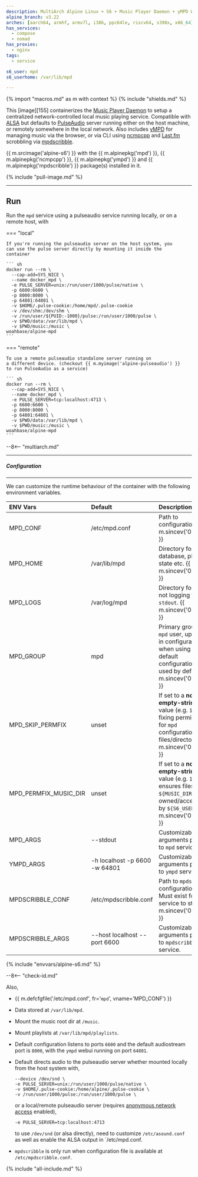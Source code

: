 ```yaml
---
description: MultiArch Alpine Linux + S6 + Music Player Daemon + yMPD WebUI
alpine_branch: v3.22
arches: [aarch64, armhf, armv7l, i386, ppc64le, riscv64, s390x, x86_64]
has_services:
  - compose
  - nomad
has_proxies:
  - nginx
tags:
  - service

s6_user: mpd
s6_userhome: /var/lib/mpd

---
```


{% import "macros.md" as m with context %}
{% include "shields.md" %}

This [image][155] containerizes the [Music Player Daemon][1] to
setup a centralized network-controlled local music playing service.
Compatible with [ALSA][2] but defaults to [PulseAudio][3] server
running either on the host machine, or remotely somewhere in the
local network. Also includes [yMPD][4] for managing music via the
browser, or via CLI using [ncmpcpp][5] and [Last.fm][7] scrobbling
via [mpdscribble][6].

{{ m.srcimage('alpine-s6') }} with the {{ m.alpinepkg('mpd') }},
{{ m.alpinepkg('ncmpcpp') }}, {{ m.alpinepkg('ympd') }} and
{{ m.alpinepkg('mpdscribble') }} package(s) installed in it.

{% include "pull-image.md" %}

---
Run
---

Run the `mpd` service using a pulseaudio service running locally,
or on a remote host, with

=== "local"

    If you're running the pulseaudio server on the host system, you
    can use the pulse server directly by mounting it inside the
    container

    ``` sh
    docker run --rm \
      --cap-add=SYS_NICE \
      --name docker_mpd \
      -e PULSE_SERVER=unix:/run/user/1000/pulse/native \
      -p 6600:6600 \
      -p 8000:8000 \
      -p 64801:64801 \
      -v $HOME/.pulse-cookie:/home/mpd/.pulse-cookie
      -v /dev/shm:/dev/shm \
      -v /run/user/${PUID:-1000}/pulse:/run/user/1000/pulse \
      -v $PWD/data:/var/lib/mpd \
      -v $PWD/music:/music \
    woahbase/alpine-mpd
    ```

=== "remote"

    To use a remote pulseaudio standalone server running on
    a different device. (checkout {{ m.myimage('alpine-pulseaudio') }}
    to run PulseAudio as a service)

    ``` sh
    docker run --rm \
      --cap-add=SYS_NICE \
      --name docker_mpd \
      -e PULSE_SERVER=tcp:localhost:4713 \
      -p 6600:6600 \
      -p 8000:8000 \
      -p 64801:64801 \
      -v $PWD/data:/var/lib/mpd \
      -v $PWD/music:/music \
    woahbase/alpine-mpd
    ```

--8<-- "multiarch.md"

---
##### Configuration
---

We can customize the runtime behaviour of the container with the
following environment variables.

| ENV Vars              | Default                       | Description
| :---                  | :---                          | :---
| MPD_CONF              | /etc/mpd.conf                 | Path to configuration file. {{ m.sincev('0.23.15') }}
| MPD_HOME              | /var/lib/mpd                  | Directory for database, playlists, state etc. {{ m.sincev('0.23.15') }}
| MPD_LOGS              | /var/log/mpd                  | Directory for logs, if not logging to `stdout`. {{ m.sincev('0.24.4') }}
| MPD_GROUP             | mpd                           | Primary group for `mpd` user, updated in configuration file when using the default configurations (not used by default). {{ m.sincev('0.24.4') }}
| MPD_SKIP_PERMFIX      | unset                         | If set to a **non-empty-string** value (e.g. `1`), skips fixing permissions for `mpd` configuration files/directories. {{ m.sincev('0.24.4') }}
| MPD_PERMFIX_MUSIC_DIR | unset                         | If set to a **non-empty-string** value (e.g. `1`), ensures files inside `${MUSIC_DIR}` are owned/accessible by `${S6_USER}`. {{ m.sincev('0.24.4') }}
| MPD_ARGS              | --stdout                      | Customizable arguments passed to `mpd` service.
| YMPD_ARGS             | -h localhost -p 6600 -w 64801 | Customizable arguments passed to `ympd` service.
| MPDSCRIBBLE_CONF      | /etc/mpdscribble.conf         | Path to `mpdscribble` configuration file. Must exist for service to start. {{ m.sincev('0.23.15') }}
| MPDSCRIBBLE_ARGS      | --host localhost --port 6600  | Customizable arguments passed to `mpdscribble` service.
{% include "envvars/alpine-s6.md" %}

--8<-- "check-id.md"

Also,

* {{ m.defcfgfile('/etc/mpd.conf', fr='`mpd`', vname='MPD_CONF') }}

* Data stored at `/var/lib/mpd`.

* Mount the music root dir at `/music`.

* Mount playlists at `/var/lib/mpd/playlists`.

* Default configuration listens to ports `6600` and the default
  audiostream port is `8000`, with the `ympd` webui running on
  port `64801`.

* Default directs audio to the pulseaudio server whether mounted
  locally from the host system with,
  ```
  --device /dev/snd \
  -e PULSE_SERVER=unix:/run/user/1000/pulse/native \
  -v $HOME/.pulse-cookie:/home/alpine/.pulse-cookie \
  -v /run/user/1000/pulse:/run/user/1000/pulse \
  ```
  or a local/remote pulseaudio server (requires [anonymous network
  access][8] enabled),
  ```
  -e PULSE_SERVER=tcp:localhost:4713
  ```
  to use `/dev/snd` (or alsa directly), need to customize
  `/etc/asound.conf` as well as enable the ALSA output in
  `/etc/mpd.conf.

* `mpdscribble` is only run when configuration file is available
  at `/etc/mpdscribble.conf`.

[1]: https://www.musicpd.org/
[2]: https://www.alsa-project.org/
[3]: https://www.freedesktop.org/wiki/Software/PulseAudio/
[4]: https://github.com/notandy/ympd
[5]: https://github.com/arybczak/ncmpcpp
[6]: https://www.musicpd.org/clients/mpdscribble/
[7]: https://www.last.fm/
[8]: https://www.freedesktop.org/wiki/Software/PulseAudio/Documentation/User/Network/

{% include "all-include.md" %}
